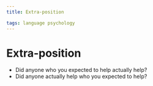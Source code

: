 ```yaml
---
title: Extra-position

tags: language psychology 
---
```


# Extra-position
- Did anyone who you expected to help actually help?
- Did anyone actually help who you expected to help?









